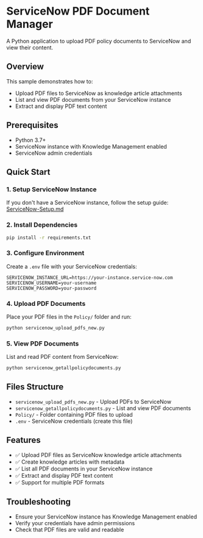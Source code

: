# ServiceNow PDF Document Manager

A Python application to upload PDF policy documents to ServiceNow and view their content.

## Overview

This sample demonstrates how to:
- Upload PDF files to ServiceNow as knowledge article attachments
- List and view PDF documents from your ServiceNow instance
- Extract and display PDF text content

## Prerequisites

- Python 3.7+
- ServiceNow instance with Knowledge Management enabled
- ServiceNow admin credentials

## Quick Start

### 1. Setup ServiceNow Instance
If you don't have a ServiceNow instance, follow the setup guide:
[ServiceNow-Setup.md](ServiceNow-Setup.md)

### 2. Install Dependencies
```bash
pip install -r requirements.txt
```

### 3. Configure Environment
Create a `.env` file with your ServiceNow credentials:
```
SERVICENOW_INSTANCE_URL=https://your-instance.service-now.com
SERVICENOW_USERNAME=your-username
SERVICENOW_PASSWORD=your-password
```

### 4. Upload PDF Documents
Place your PDF files in the `Policy/` folder and run:
```bash
python servicenow_upload_pdfs_new.py
```

### 5. View PDF Documents
List and read PDF content from ServiceNow:
```bash
python servicenow_getallpolicydocuments.py
```

## Files Structure

- `servicenow_upload_pdfs_new.py` - Upload PDFs to ServiceNow
- `servicenow_getallpolicydocuments.py` - List and view PDF documents
- `Policy/` - Folder containing PDF files to upload
- `.env` - ServiceNow credentials (create this file)

## Features

- ✅ Upload PDF files as ServiceNow knowledge article attachments
- ✅ Create knowledge articles with metadata
- ✅ List all PDF documents in your ServiceNow instance
- ✅ Extract and display PDF text content
- ✅ Support for multiple PDF formats

## Troubleshooting

- Ensure your ServiceNow instance has Knowledge Management enabled
- Verify your credentials have admin permissions
- Check that PDF files are valid and readable
